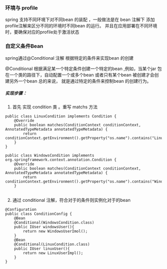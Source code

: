### 环境与 profile
spring 支持不同环境下对不同bean 的装配 ，一般做法是在 bean 注解下 添加 profile注解来区分不同的环境时不同bean 的运行。 并且在应用部署在不同环境时，要确保对应的profile处于激活状态

### 自定义条件Bean
spring通过@Conditional 注解 根据特定的条件来实现bean 的创建

@Conditional 根据满足某一个特定条件创建一个特定的bean  ,例如，当某个jar 包在一个类的路径下，自动配置一个或多个bean 或者只有某个bean 被创建才会创建另外一个bean  总的来说， 就是通过特定的条件来控制bean 的创建行为。 

##### 实现步骤：
1. 首先 实现 condition 类 。重写 matchs 方法


```
public class LinuxCondition implements Condition {
    @Override
    public boolean matches(ConditionContext conditionContext, AnnotatedTypeMetadata annotatedTypeMetadata) {
        return conditionContext.getEnvironment().getProperty("os.name").contains("Linux");
    }
}

public class WindowsCondition implements org.springframework.context.annotation.Condition {
    @Override
    public boolean matches(ConditionContext conditionContext, AnnotatedTypeMetadata annotatedTypeMetadata) {
        return conditionContext.getEnvironment().getProperty("os.name").contains("Windows");
    }
    
```

2. 通过 conditional 注解，符合对于的条件则实例化对于的bean

```
@Configuration
public class ConditionConfig {
    @Bean
    @Conditional(WindowsCondition.class)
    public IUser windowsUser(){
        return new WindowsUserImol();
    }
    @Bean
    @Conditional(LinuxCondition.class)
    public IUser linuxUser(){
        return new LinuxUserImpl();
    }
}
```
